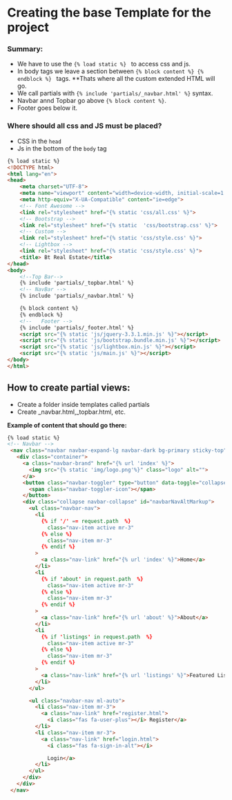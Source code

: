 # Creating the base Template for the project



### Summary:
 * We have to use the ```{% load static %} ``` to access css and js.
 * In body tags we leave a section between ```{% block content %} {% endblock %} ``` tags. **Thats 
 where all the custom extended HTML will go.
 * We call partials with ```{% include 'partials/_navbar.html' %}``` syntax. 
 * Navbar annd Topbar go above  ```{% block content %}```.
 * Footer goes below it.


### Where should all css and JS must be placed?

* CSS in the ```head```
* Js in the bottom of the ```body``` tag

```html
{% load static %}
<!DOCTYPE html>
<html lang="en">
<head>
    <meta charset="UTF-8">
    <meta name="viewport" content="width=device-width, initial-scale=1.0">
    <meta http-equiv="X-UA-Compatible" content="ie=edge">
    <!-- Font Awesome -->
    <link rel="stylesheet" href="{% static 'css/all.css' %}">
    <!-- Bootstrap -->
    <link rel="stylesheet" href="{% static  'css/bootstrap.css' %}">
    <!-- Custom -->
    <link rel="stylesheet" href="{% static 'css/style.css' %}">
    <!-- Lightbox -->
    <link rel="stylesheet" href="{% static 'css/style.css' %}">
    <title> Bt Real Estate</title>
</head>
<body>
    <!--Top Bar-->
    {% include 'partials/_topbar.html' %}
    <!-- NavBar -->
    {% include 'partials/_navbar.html' %}

    {% block content %}
    {% endblock %}
    <!--   Footer -->
    {% include 'partials/_footer.html' %}
    <script src="{% static 'js/jquery-3.3.1.min.js' %}"></script>
    <script src="{% static 'js/bootstrap.bundle.min.js' %}"></script>
    <script src="{% static 'js/lightbox.min.js' %}"></script>
    <script src="{% static 'js/main.js' %}"></script>
</body>
</html>
```


 ## How to create partial views:
 
 * Create a folder inside templates called partials
 * Create _navbar.html,_topbar.html, etc.
 
 **Example of content that should go there:**
 
 ```html
 {% load static %}
 <!-- Navbar -->
  <nav class="navbar navbar-expand-lg navbar-dark bg-primary sticky-top">
    <div class="container">
      <a class="navbar-brand" href="{% url 'index' %}">
        <img src="{% static 'img/logo.png'%}" class="logo" alt="">
      </a>
      <button class="navbar-toggler" type="button" data-toggle="collapse" data-target="#navbarNavAltMarkup">
        <span class="navbar-toggler-icon"></span>
      </button>
      <div class="collapse navbar-collapse" id="navbarNavAltMarkup">
        <ul class="navbar-nav">
          <li 
            {% if '/' == request.path  %}
              class="nav-item active mr-3"
            {% else %}
              class="nav-item mr-3"
            {% endif %}
          >
            <a class="nav-link" href="{% url 'index' %}">Home</a>
          </li>
          <li 
            {% if 'about' in request.path  %}
              class="nav-item active mr-3"
            {% else %}
              class="nav-item mr-3"
            {% endif %}
          >
            <a class="nav-link" href="{% url 'about' %}">About</a>
          </li>
          <li 
            {% if 'listings' in request.path  %}
              class="nav-item active mr-3"
            {% else %}
              class="nav-item mr-3"
            {% endif %}
          >
            <a class="nav-link" href="{% url 'listings' %}">Featured Listings</a>
          </li>
        </ul>

        <ul class="navbar-nav ml-auto">
          <li class="nav-item mr-3">
            <a class="nav-link" href="register.html">
              <i class="fas fa-user-plus"></i> Register</a>
          </li>
          <li class="nav-item mr-3">
            <a class="nav-link" href="login.html">
              <i class="fas fa-sign-in-alt"></i>

              Login</a>
          </li>
        </ul>
      </div>
    </div>
  </nav>

```

